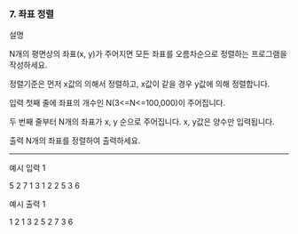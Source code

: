 ### 7. 좌표 정렬
설명

N개의 평면상의 좌표(x, y)가 주어지면 모든 좌표를 오름차순으로 정렬하는 프로그램을 작성하세요.

정렬기준은 먼저 x값의 의해서 정렬하고, x값이 같을 경우 y값에 의해 정렬합니다.


입력
첫째 줄에 좌표의 개수인 N(3<=N<=100,000)이 주어집니다.

두 번째 줄부터 N개의 좌표가 x, y 순으로 주어집니다. x, y값은 양수만 입력됩니다.


출력
N개의 좌표를 정렬하여 출력하세요.

<hr>

예시 입력 1 

5
2 7
1 3
1 2
2 5
3 6

예시 출력 1

1 2
1 3
2 5
2 7
3 6